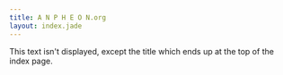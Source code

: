 ```yaml
---
title: A N P H E O N.org
layout: index.jade
---
```


This text isn't displayed, except the title which ends up at the top of the index page.

